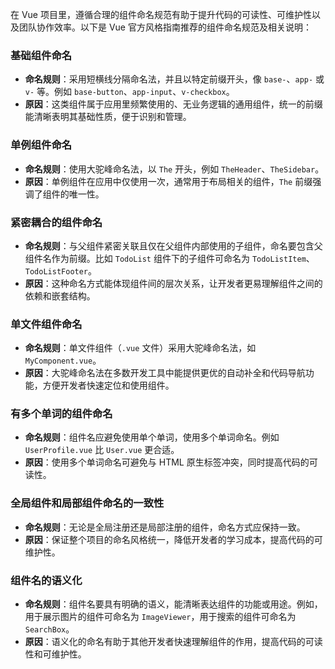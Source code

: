 在 Vue 项目里，遵循合理的组件命名规范有助于提升代码的可读性、可维护性以及团队协作效率。以下是 Vue 官方风格指南推荐的组件命名规范及相关说明：

### 基础组件命名
- **命名规则**：采用短横线分隔命名法，并且以特定前缀开头，像 `base-`、`app-` 或 `v-` 等。例如 `base-button`、`app-input`、`v-checkbox`。
- **原因**：这类组件属于应用里频繁使用的、无业务逻辑的通用组件，统一的前缀能清晰表明其基础性质，便于识别和管理。

### 单例组件命名
- **命名规则**：使用大驼峰命名法，以 `The` 开头，例如 `TheHeader`、`TheSidebar`。
- **原因**：单例组件在应用中仅使用一次，通常用于布局相关的组件，`The` 前缀强调了组件的唯一性。

### 紧密耦合的组件命名
- **命名规则**：与父组件紧密关联且仅在父组件内部使用的子组件，命名要包含父组件名作为前缀。比如 `TodoList` 组件下的子组件可命名为 `TodoListItem`、`TodoListFooter`。
- **原因**：这种命名方式能体现组件间的层次关系，让开发者更易理解组件之间的依赖和嵌套结构。

### 单文件组件命名
- **命名规则**：单文件组件（`.vue` 文件）采用大驼峰命名法，如 `MyComponent.vue`。
- **原因**：大驼峰命名法在多数开发工具中能提供更优的自动补全和代码导航功能，方便开发者快速定位和使用组件。

### 有多个单词的组件命名
- **命名规则**：组件名应避免使用单个单词，使用多个单词命名。例如 `UserProfile.vue` 比 `User.vue` 更合适。
- **原因**：使用多个单词命名可避免与 HTML 原生标签冲突，同时提高代码的可读性。

### 全局组件和局部组件命名的一致性
- **命名规则**：无论是全局注册还是局部注册的组件，命名方式应保持一致。
- **原因**：保证整个项目的命名风格统一，降低开发者的学习成本，提高代码的可维护性。

### 组件名的语义化
- **命名规则**：组件名要具有明确的语义，能清晰表达组件的功能或用途。例如，用于展示图片的组件可命名为 `ImageViewer`，用于搜索的组件可命名为 `SearchBox`。
- **原因**：语义化的命名有助于其他开发者快速理解组件的作用，提高代码的可读性和可维护性。 